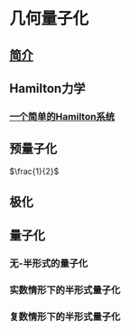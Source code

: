 # 几何量子化
## [简介](/geometry-quantization/introduction/Introduction.md)
## Hamilton力学
### [一个简单的Hamilton系统](/geometry-quantization/hamilton-mechanics/01.md)
## 预量子化
$\frac{1}{2}$
## 极化
## 量子化
### 无-半形式的量子化
### 实数情形下的半形式量子化
### 复数情形下的半形式量子化
